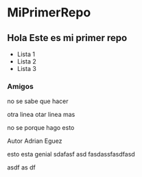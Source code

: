# MiPrimerRepo

## Hola Este es mi primer repo

- Lista 1
- Lista 2
- Lista 3

### Amigos

no se sabe que hacer

otra linea
otar linea mas

no se porque hago esto

Autor Adrian Eguez

esto esta genial
sdafasf
asd
fasdassfasdfasd

asdf
as
df



